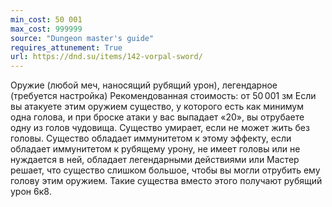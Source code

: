 ```yaml
---
min_cost: 50 001
max_cost: 999999
source: "Dungeon master's guide"
requires_attunement: True
url: https://dnd.su/items/142-vorpal-sword/
---
```


Оружие (любой меч, наносящий рубящий урон), легендарное (требуется настройка)
Рекомендованная стоимость: от 50 001 зм
Если вы атакуете этим оружием существо, у которого есть как минимум одна голова, и при броске атаки у вас выпадает «20», вы отрубаете одну из голов чудовища. Существо умирает, если не может жить без головы. Существо обладает иммунитетом к этому эффекту, если обладает иммунитетом к рубящему урону, не имеет головы или не нуждается в ней, обладает легендарными действиями или Мастер решает, что существо слишком большое, чтобы вы могли отрубить ему голову этим оружием. Такие существа вместо этого получают рубящий урон 6к8.